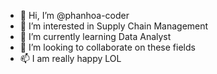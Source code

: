 - 👋 Hi, I’m @phanhoa-coder
- 👀 I’m interested in Supply Chain Management
- 🌱 I’m currently learning Data Analyst
- 💞️ I’m looking to collaborate on these fields
- 📫 I am really happy LOL

<!---
phanhoa-coder/phanhoa-coder.
--->
